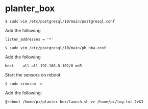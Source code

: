 # planter_box

```
$ sudo vim /etc/postgresql/10/main/postgresql.conf
```

Add the following
```
listen_addresses = '*'
```

```
$ sudo vim /etc/postgresql/10/main/ph_hba.conf
```

Add the following

```
host	all	all	192.168.0.102/0	md5
```

Start the sensors on reboot

```
$ sudo crontab -e
```

Add the following:

```
@reboot /home/pi/planter-box/launch.sh >> /home/pi/log.txt 2>&1
```
